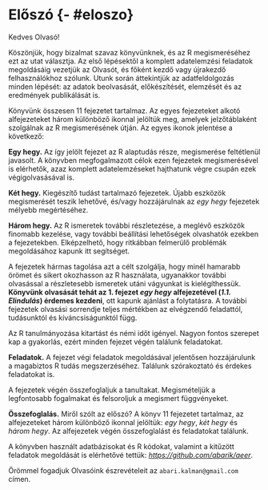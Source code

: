 # Előszó {- #eloszo}

Kedves Olvasó! 

Köszönjük, hogy bizalmat szavaz könyvünknek, és az R megismeréséhez ezt az utat választja. Az első lépésektől a komplett adatelemzési feladatok megoldásáig vezetjük az Olvasót, és főként kezdő vagy újrakezdő felhasználókhoz szólunk. Utunk során áttekintjük az adatfeldolgozás minden lépését: az adatok beolvasását, előkészítését, elemzését és az eredmények publikálását is.

Könyvünk összesen 11 fejezetet tartalmaz. Az egyes fejezeteket alkotó alfejezeteket három különböző ikonnal jelöltük meg, amelyek jelzőtáblaként szolgálnak az R megismerésének útján. Az egyes ikonok jelentése a következő:

<div class="rmdlevel1">
<p><strong>Egy hegy.</strong> Az így jelölt fejezet az R alaptudás része, megismerése feltétlenül javasolt. A könyvben megfogalmazott célok ezen fejezetek megismerésével is elérhetők, azaz komplett adatelemzéseket hajthatunk végre csupán ezek végigolvasásával is.</p>
</div>

<div class="rmdlevel2">
<p><strong>Két hegy.</strong> Kiegészítő tudást tartalmazó fejezetek. Újabb eszközök megismerését teszik lehetővé, és/vagy hozzájárulnak az <em>egy hegy</em> fejezetek mélyebb megértéséhez.</p>
</div>


<div class="rmdlevel3">
<p><strong>Három hegy.</strong> Az R ismeretek további részletezése, a meglévő eszközök finomabb kezelése, vagy további beállítási lehetőségek olvashatók ezekben a fejezetekben. Elképzelhető, hogy ritkábban felmerülő problémák megoldásához kapunk itt segítséget.</p>
</div>


A fejezetek hármas tagolása azt a célt szolgálja, hogy minél hamarabb örömet és sikert okozhasson az R használata, ugyanakkor további olvasással a részletesebb ismeretek utáni vágyunkat is kielégíthessük. **Könyvünk olvasását tehát az 1. fejezet *egy hegy* alfejezetével (*1.1. Elindulás*) érdemes kezdeni**, ott kapunk ajánlást a folytatásra. A további fejezetek olvasási sorrendje teljes mértékben az elvégzendő feladattól, tudásunktól és kíváncsiságunktól függ.

Az R tanulmányozása kitartást és némi időt igényel. Nagyon fontos szerepet kap a gyakorlás, ezért minden fejezet végén találunk feladatokat.

<div class="rmdexercise">
<p><strong>Feladatok.</strong> A fejezet végi feladatok megoldásával jelentősen hozzájárulunk a magabiztos R tudás megszerzéséhez. Találunk szórakoztató és érdekes feladatokat is.</p>
</div>


A fejezetek végén összefoglaljuk a tanultakat. Megismételjük a legfontosabb fogalmakat és felsoroljuk a megismert függvényeket.


<div class="rmdsummary">
<p><strong>Összefoglalás.</strong> Miről szólt az előszó? A könyv 11 fejezetet tartalmaz, az alfejezeteket három különböző ikonnal jelöltük: <em>egy hegy</em>, <em>két hegy</em> és <em>három hegy</em>. Az alfejezetek végén összefoglalást és feladatokat találunk.</p>
</div>

A könyvben használt adatbázisokat és R kódokat, valamint a kitűzött feladatok megoldását is elérhetővé tettük: *https://github.com/abarik/aeer*.

Örömmel fogadjuk Olvasóink észrevételeit az `abari.kalman@gmail.com` címen. 
